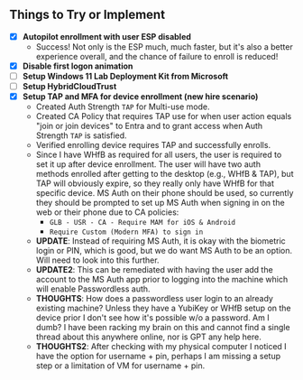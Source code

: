 ## Things to Try or Implement
- [x] **Autopilot enrollment with user ESP disabled**
    - Success! Not only is the ESP much, much faster, but it's also a better experience overall, and the chance of failure to enroll is reduced!
- [x] **Disable first logon animation**
- [ ] **Setup Windows 11 Lab Deployment Kit from Microsoft**
- [ ] **Setup HybridCloudTrust**
- [x] **Setup TAP and MFA for device enrollment (new hire scenario)**
    - Created Auth Strength `TAP` for Multi-use mode.
    - Created CA Policy that requires TAP use for when user action equals "join or join devices" to Entra and to grant access when Auth Strength `TAP` is satisfied.
    - Verified enrolling device requires TAP and successfully enrolls. 
    - Since I have WHfB as required for all users, the user is required to set it up after device enrollment. The user will have two auth methods enrolled after getting to the desktop (e.g., WHfB & TAP), but TAP will obviously expire, so they really only have WHfB for that specific device. MS Auth on their phone should be used, so currently they should be prompted to set up MS Auth when signing in on the web or their phone due to CA policies:
        - `GLB - USR - CA - Require MAM for iOS & Android`
        - `Require Custom (Modern MFA) to sign in`
    - **UPDATE**: Instead of requiring MS Auth, it is okay with the biometric login or PIN, which is good, but we do want MS Auth to be an option. Will need to look into this further.
    - **UPDATE2**: This can be remediated with having the user add the account to the MS Auth app prior to logging into the machine which will enable Passwordless auth.
    - **THOUGHTS**: How does a passwordless user login to an already existing machine? Unless they have a YubiKey or WHfB setup on the device prior I don't see how it's possible w/o a password. Am I dumb? I have been racking my brain on this and cannot find a single thread about this anywhere online, nor is GPT any help here.
    - **THOUGHTS2**: After checking with my physical computer I noticed I have the option for username + pin, perhaps I am missing a setup step or a limitation of VM for username + pin. 
